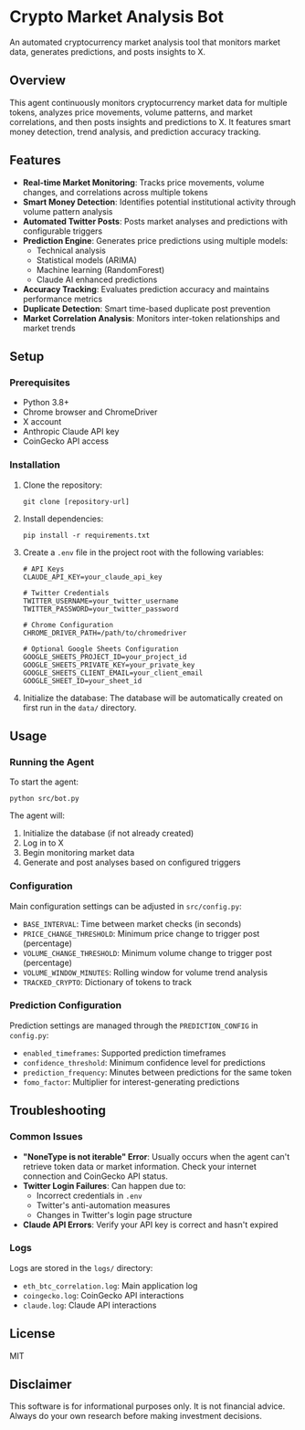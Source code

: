 # Crypto Market Analysis Bot

An automated cryptocurrency market analysis tool that monitors market data, generates predictions, and posts insights to X.

## Overview

This agent continuously monitors cryptocurrency market data for multiple tokens, analyzes price movements, volume patterns, and market correlations, and then posts insights and predictions to X. It features smart money detection, trend analysis, and prediction accuracy tracking.

## Features

- **Real-time Market Monitoring**: Tracks price movements, volume changes, and correlations across multiple tokens
- **Smart Money Detection**: Identifies potential institutional activity through volume pattern analysis
- **Automated Twitter Posts**: Posts market analyses and predictions with configurable triggers
- **Prediction Engine**: Generates price predictions using multiple models:
  - Technical analysis
  - Statistical models (ARIMA)
  - Machine learning (RandomForest)
  - Claude AI enhanced predictions
- **Accuracy Tracking**: Evaluates prediction accuracy and maintains performance metrics
- **Duplicate Detection**: Smart time-based duplicate post prevention
- **Market Correlation Analysis**: Monitors inter-token relationships and market trends

## Setup

### Prerequisites

- Python 3.8+
- Chrome browser and ChromeDriver
- X account
- Anthropic Claude API key
- CoinGecko API access

### Installation

1. Clone the repository:
   ```
   git clone [repository-url]
   ```

2. Install dependencies:
   ```
   pip install -r requirements.txt
   ```

3. Create a `.env` file in the project root with the following variables:
   ```
   # API Keys
   CLAUDE_API_KEY=your_claude_api_key
   
   # Twitter Credentials
   TWITTER_USERNAME=your_twitter_username
   TWITTER_PASSWORD=your_twitter_password
   
   # Chrome Configuration
   CHROME_DRIVER_PATH=/path/to/chromedriver
   
   # Optional Google Sheets Configuration
   GOOGLE_SHEETS_PROJECT_ID=your_project_id
   GOOGLE_SHEETS_PRIVATE_KEY=your_private_key
   GOOGLE_SHEETS_CLIENT_EMAIL=your_client_email
   GOOGLE_SHEET_ID=your_sheet_id
   ```

4. Initialize the database:
   The database will be automatically created on first run in the `data/` directory.

## Usage

### Running the Agent

To start the agent:

```
python src/bot.py
```

The agent will:
1. Initialize the database (if not already created)
2. Log in to X
3. Begin monitoring market data
4. Generate and post analyses based on configured triggers

### Configuration

Main configuration settings can be adjusted in `src/config.py`:

- `BASE_INTERVAL`: Time between market checks (in seconds)
- `PRICE_CHANGE_THRESHOLD`: Minimum price change to trigger post (percentage)
- `VOLUME_CHANGE_THRESHOLD`: Minimum volume change to trigger post (percentage)
- `VOLUME_WINDOW_MINUTES`: Rolling window for volume trend analysis
- `TRACKED_CRYPTO`: Dictionary of tokens to track

### Prediction Configuration

Prediction settings are managed through the `PREDICTION_CONFIG` in `config.py`:

- `enabled_timeframes`: Supported prediction timeframes
- `confidence_threshold`: Minimum confidence level for predictions
- `prediction_frequency`: Minutes between predictions for the same token
- `fomo_factor`: Multiplier for interest-generating predictions

## Troubleshooting

### Common Issues

- **"NoneType is not iterable" Error**: Usually occurs when the agent can't retrieve token data or market information. Check your internet connection and CoinGecko API status.
- **Twitter Login Failures**: Can happen due to:
  - Incorrect credentials in `.env`
  - Twitter's anti-automation measures
  - Changes in Twitter's login page structure
- **Claude API Errors**: Verify your API key is correct and hasn't expired

### Logs

Logs are stored in the `logs/` directory:
- `eth_btc_correlation.log`: Main application log
- `coingecko.log`: CoinGecko API interactions
- `claude.log`: Claude API interactions

## License

MIT

## Disclaimer

This software is for informational purposes only. It is not financial advice. Always do your own research before making investment decisions.

